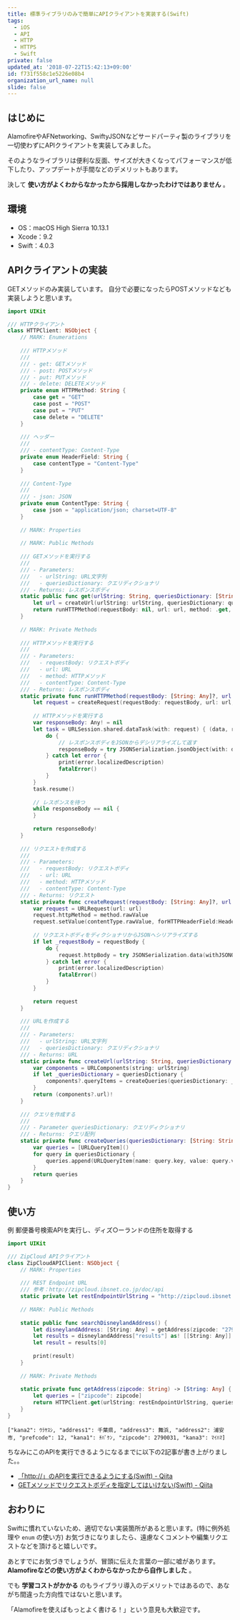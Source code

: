 ```yaml
---
title: 標準ライブラリのみで簡単にAPIクライアントを実装する(Swift)
tags:
  - iOS
  - API
  - HTTP
  - HTTPS
  - Swift
private: false
updated_at: '2018-07-22T15:42:13+09:00'
id: f731f558c1e5226e08b4
organization_url_name: null
slide: false
---
```

## はじめに

AlamofireやAFNetworking、SwiftyJSONなどサードパーティ製のライブラリを一切使わずにAPIクライアントを実装してみました。

そのようなライブラリは便利な反面、サイズが大きくなってパフォーマンスが低下したり、アップデートが手間などのデメリットもあります。

決して __使い方がよくわからなかったから採用しなかったわけではありません__ 。

## 環境

- OS：macOS High Sierra 10.13.1
- Xcode：9.2
- Swift：4.0.3

## APIクライアントの実装

GETメソッドのみ実装しています。
自分で必要になったらPOSTメソッドなども実装しようと思います。

```swift:HTTPClient.swift
import UIKit

/// HTTPクライアント
class HTTPClient: NSObject {
    // MARK: Enumerations
    
    /// HTTPメソッド
    ///
    /// - get: GETメソッド
    /// - post: POSTメソッド
    /// - put: PUTメソッド
    /// - delete: DELETEメソッド
    private enum HTTPMethod: String {
        case get = "GET"
        case post = "POST"
        case put = "PUT"
        case delete = "DELETE"
    }
    
    /// ヘッダー
    ///
    /// - contentType: Content-Type
    private enum HeaderField: String {
        case contentType = "Content-Type"
    }
    
    /// Content-Type
    ///
    /// - json: JSON
    private enum ContentType: String {
        case json = "application/json; charset=UTF-8"
    }
    
    // MARK: Properties
    
    // MARK: Public Methods
    
    /// GETメソッドを実行する
    ///
    /// - Parameters:
    ///   - urlString: URL文字列
    ///   - queriesDictionary: クエリディクショナリ
    /// - Returns: レスポンスボディ
    static public func get(urlString: String, queriesDictionary: [String: String]?) -> Any {
        let url = createUrl(urlString: urlString, queriesDictionary: queriesDictionary)
        return runHTTPMethod(requestBody: nil, url: url, method: .get, contentType: .json)
    }
    
    // MARK: Private Methods
    
    /// HTTPメソッドを実行する
    ///
    /// - Parameters:
    ///   - requestBody: リクエストボディ
    ///   - url: URL
    ///   - method: HTTPメソッド
    ///   - contentType: Content-Type
    /// - Returns: レスポンスボディ
    static private func runHTTPMethod(requestBody: [String: Any]?, url: URL, method: HTTPMethod, contentType: ContentType) -> Any {
        let request = createRequest(requestBody: requestBody, url: url, method: method, contentType: contentType)
        
        // HTTPメソッドを実行する
        var responseBody: Any! = nil
        let task = URLSession.shared.dataTask(with: request) { (data, response, error) in
            do {
                // レスポンスボディをJSONからデシリアライズして返す
                responseBody = try JSONSerialization.jsonObject(with: data!, options: .allowFragments)
            } catch let error {
                print(error.localizedDescription)
                fatalError()
            }
        }
        task.resume()
        
        // レスポンスを待つ
        while responseBody == nil {
        }
        
        return responseBody!
    }
    
    /// リクエストを作成する
    ///
    /// - Parameters:
    ///   - requestBody: リクエストボディ
    ///   - url: URL
    ///   - method: HTTPメソッド
    ///   - contentType: Content-Type
    /// - Returns: リクエスト
    static private func createRequest(requestBody: [String: Any]?, url: URL, method: HTTPMethod, contentType: ContentType) -> URLRequest {
        var request = URLRequest(url: url)
        request.httpMethod = method.rawValue
        request.setValue(contentType.rawValue, forHTTPHeaderField:HeaderField.contentType.rawValue)
        
        // リクエストボディをディクショナリからJSONへシリアライズする
        if let _requestBody = requestBody {
            do {
                request.httpBody = try JSONSerialization.data(withJSONObject: _requestBody, options: [])
            } catch let error {
                print(error.localizedDescription)
                fatalError()
            }
        }
        
        return request
    }
    
    /// URLを作成する
    ///
    /// - Parameters:
    ///   - urlString: URL文字列
    ///   - queriesDictionary: クエリディクショナリ
    /// - Returns: URL
    static private func createUrl(urlString: String, queriesDictionary: [String: String]?) -> URL {
        var components = URLComponents(string: urlString)
        if let _queriesDictionary = queriesDictionary {
            components?.queryItems = createQueries(queriesDictionary: _queriesDictionary)
        }
        return (components?.url)!
    }
    
    /// クエリを作成する
    ///
    /// - Parameter queriesDictionary: クエリディクショナリ
    /// - Returns: クエリ配列
    static private func createQueries(queriesDictionary: [String: String]) -> [URLQueryItem] {
        var queries = [URLQueryItem]()
        for query in queriesDictionary {
            queries.append(URLQueryItem(name: query.key, value: query.value))
        }
        return queries
    }
}
```

## 使い方

例
郵便番号検索APIを実行し、ディズ○ーランドの住所を取得する

```swift:ZipCloudAPIClient.swift
import UIKit

/// ZipCloud APIクライアント
class ZipCloudAPIClient: NSObject {
    // MARK: Properties
    
    /// REST Endpoint URL
    /// 参考：http://zipcloud.ibsnet.co.jp/doc/api
    static private let restEndpointUrlString = "http://zipcloud.ibsnet.co.jp/api/search"
    
    // MARK: Public Methods
    
    static public func searchDisneylandAddress() {
        let disneylandAddress: [String: Any] = getAddress(zipcode: "279-0031")
        let results = disneylandAddress["results"] as! [[String: Any]]
        let result = results[0]
        
        print(result)
    }
    
    // MARK: Private Methods
    
    static private func getAddress(zipcode: String) -> [String: Any] {
        let queries = ["zipcode": zipcode]
        return HTTPClient.get(urlString: restEndpointUrlString, queriesDictionary: queries) as! [String: Any]
    }
}
```

```json:searchDisneylandAddress()の実行結果
["kana2": ｳﾗﾔｽｼ, "address1": 千葉県, "address3": 舞浜, "address2": 浦安市, "prefcode": 12, "kana1": ﾁﾊﾞｹﾝ, "zipcode": 2790031, "kana3": ﾏｲﾊﾏ]
```

ちなみにこのAPIを実行できるようになるまでに以下の2記事が書き上がりました。。

- [「http://」のAPIを実行できるようにする(Swift) - Qiita](https://qiita.com/uhooi/items/68939999c2c31e5f5557)
- [GETメソッドでリクエストボディを指定してはいけない(Swift) - Qiita](https://qiita.com/uhooi/items/e82c8d294a8465a3e6f3#_reference-1012bdd8673e590c81a3)

## おわりに

Swiftに慣れていないため、適切でない実装箇所があると思います。(特に例外処理や `enum` の使い方)
お気づきになりましたら、遠慮なくコメントや編集リクエストなどを頂けると嬉しいです。

あとすでにお気づきでしょうが、冒頭に伝えた言葉の一部に嘘があります。
__Alamofireなどの使い方がよくわからなかったから自作しました__ 。

でも __学習コストがかかる__ のもライブラリ導入のデメリットではあるので、あながち間違った方向性ではないと思います。

「Alamofireを使えばもっとよく書ける！」という意見も大歓迎です。
